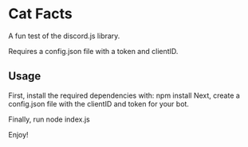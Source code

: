 # Cat Facts

A fun test of the discord.js library.

Requires a config.json file with a token and clientID.

## Usage

First, install the required dependencies with:
    npm install
Next, create a config.json file with the clientID and token for your bot.

Finally, run
    node index.js

Enjoy!
